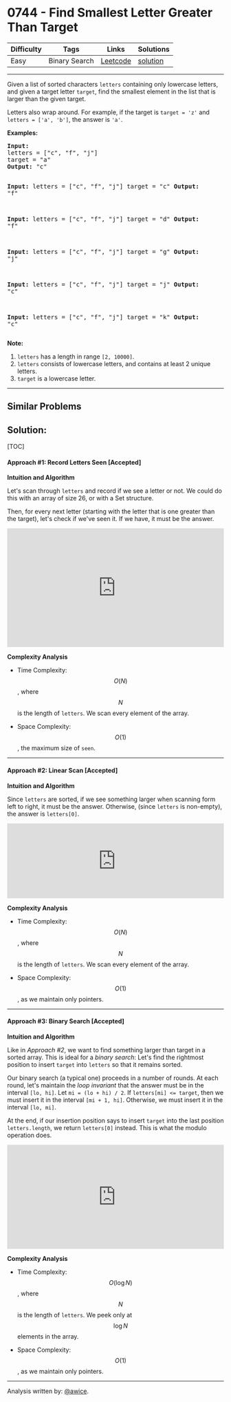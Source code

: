 # 0744 - Find Smallest Letter Greater Than Target

Difficulty  | Tags | Links | Solutions
----------- | ---- | ----- | -----
Easy | Binary Search | [Leetcode](https://leetcode.com/problems/find-smallest-letter-greater-than-target) | [solution](https://leetcode.com/problems/find-smallest-letter-greater-than-target/solution/)


-----------

<p>
Given a list of sorted characters <code>letters</code> containing only lowercase letters, and given a target letter <code>target</code>, find the smallest element in the list that is larger than the given target.
</p><p>
Letters also wrap around.  For example, if the target is <code>target = 'z'</code> and <code>letters = ['a', 'b']</code>, the answer is <code>'a'</code>.
</p>

<p><b>Examples:</b><br />
<pre>
<b>Input:</b>
letters = ["c", "f", "j"]
target = "a"
<b>Output:</b> "c"

<b>Input:</b>
letters = ["c", "f", "j"]
target = "c"
<b>Output:</b> "f"

<b>Input:</b>
letters = ["c", "f", "j"]
target = "d"
<b>Output:</b> "f"

<b>Input:</b>
letters = ["c", "f", "j"]
target = "g"
<b>Output:</b> "j"

<b>Input:</b>
letters = ["c", "f", "j"]
target = "j"
<b>Output:</b> "c"

<b>Input:</b>
letters = ["c", "f", "j"]
target = "k"
<b>Output:</b> "c"
</pre>
</p>

<p><b>Note:</b><br>
<ol>
<li><code>letters</code> has a length in range <code>[2, 10000]</code>.</li>
<li><code>letters</code> consists of lowercase letters, and contains at least 2 unique letters.</li>
<li><code>target</code> is a lowercase letter.</li>
</ol>
</p>

-----------


## Similar Problems




## Solution:

[TOC]

#### Approach #1: Record Letters Seen [Accepted]

**Intuition and Algorithm**

Let's scan through `letters` and record if we see a letter or not.  We could do this with an array of size 26, or with a Set structure.

Then, for every next letter (starting with the letter that is one greater than the target), let's check if we've seen it.  If we have, it must be the answer.

<iframe src="https://leetcode.com/playground/auZQ7CwK/shared" frameBorder="0" width="100%" height="276" name="auZQ7CwK"></iframe>

**Complexity Analysis**

* Time Complexity: $$O(N)$$, where $$N$$ is the length of `letters`.  We scan every element of the array.

* Space Complexity: $$O(1)$$, the maximum size of `seen`.

---
#### Approach #2: Linear Scan [Accepted]

**Intuition and Algorithm**

Since `letters` are sorted, if we see something larger when scanning form left to right, it must be the answer.  Otherwise, (since `letters` is non-empty), the answer is `letters[0]`.

<iframe src="https://leetcode.com/playground/RvMYaXpq/shared" frameBorder="0" width="100%" height="174" name="RvMYaXpq"></iframe>

**Complexity Analysis**

* Time Complexity: $$O(N)$$, where $$N$$ is the length of `letters`.  We scan every element of the array.

* Space Complexity: $$O(1)$$, as we maintain only pointers.

---
#### Approach #3: Binary Search [Accepted]

**Intuition and Algorithm**

Like in *Approach #2*, we want to find something larger than target in a sorted array.  This is ideal for a *binary search*: Let's find the rightmost position to insert `target` into `letters` so that it remains sorted.

Our binary search (a typical one) proceeds in a number of rounds.  At each round, let's maintain the *loop invariant* that the answer must be in the interval `[lo, hi]`.  Let `mi = (lo + hi) / 2`.  If `letters[mi] <= target`, then we must insert it in the interval `[mi + 1, hi]`.  Otherwise, we must insert it in the interval `[lo, mi]`.

At the end, if our insertion position says to insert `target` into the last position `letters.length`, we return `letters[0]` instead.  This is what the modulo operation does.

<iframe src="https://leetcode.com/playground/bQDjgxiu/shared" frameBorder="0" width="100%" height="242" name="bQDjgxiu"></iframe>

**Complexity Analysis**

* Time Complexity: $$O(\log N)$$, where $$N$$ is the length of `letters`.  We peek only at $$\log N$$ elements in the array.

* Space Complexity: $$O(1)$$, as we maintain only pointers.

---

Analysis written by: [@awice](https://leetcode.com/awice).
